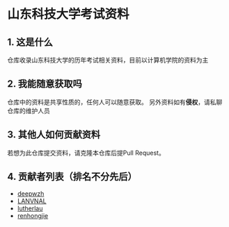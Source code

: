 # 山东科技大学考试资料
## 1. 这是什么
仓库收录山东科技大学的历年考试相关资料，目前以计算机学院的资料为主
## 2. 我能随意获取吗
仓库中的资料是共享性质的，任何人可以随意获取。
另外资料如有**侵权**，请私聊仓库的维护人员
## 3. 其他人如何贡献资料
若想为此仓库提交资料，请克隆本仓库后提Pull Request。
## 4. 贡献者列表（排名不分先后）
- [deepwzh](https://github.com/deepwzh)
- [LANVNAL](https://github.com/LANVNAL)
- [lutherlau](https://github.com/lutherlau)
- [renhongjie](https://github.com/renhongjie)
